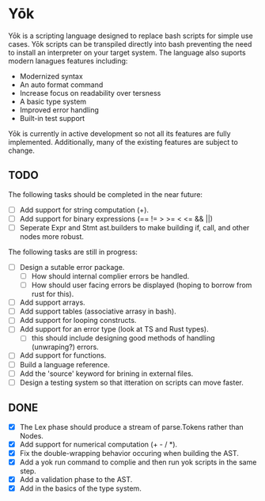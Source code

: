 # Yōk
Yōk is a scripting language designed to replace bash scripts for simple use cases.
Yōk scripts can be transpiled directly into bash preventing the need to install an interpreter on your target system. The language also suports modern lanagues features including:
- Modernized syntax
- An auto format command
- Increase focus on readability over tersness
- A basic type system
- Improved error handling
- Built-in test support

Yōk is currently in active development so not all its features are fully implemented.
Additionally, many of the existing features are subject to change.

## TODO
The following tasks should be completed in the near future:
- [ ] Add support for string computation (+).
- [ ] Add support for binary expressions (== != > >= < <= && ||)
- [ ] Seperate Expr and Stmt ast.builders to make building if, call, and other nodes more robust.

The following tasks are still in progress:
- [ ] Design a sutable error package.
    - [ ] How should internal complier errors be handled.
    - [ ] How should user facing errors be displayed (hoping to borrow from rust for this).
- [ ] Add support arrays.
- [ ] Add support tables (associative arrasy in bash).
- [ ] Add support for looping constructs.
- [ ] Add support for an error type (look at TS and Rust types).
    - [ ] this should include designing good methods of handling (unwraping?) errors.
- [ ] Add support for functions.
- [ ] Build a language reference.
- [ ] Add the 'source' keyword for brining in external files.
- [ ] Design a testing system so that itteration on scripts can move faster.

## DONE
- [x] The Lex phase should produce a stream of parse.Tokens rather than Nodes.
- [x] Add support for numerical computation (+ - / *).
- [x] Fix the double-wrapping behavior occuring when building the AST.
- [x] Add a yok run command to complie and then run yok scripts in the same step.
- [x] Add a validation phase to the AST.
- [x] Add in the basics of the type system.